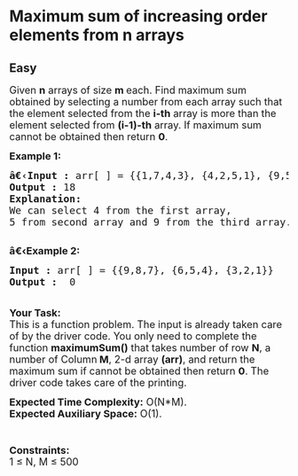 # Maximum sum of increasing order elements from n arrays
## Easy
<div class="problems_problem_content__Xm_eO"><p><span style="font-size:18px">Given <strong>n</strong> arrays of size <strong>m </strong>each. Find maximum sum obtained by selecting a number from each array such that the element&nbsp;selected from the <strong>i-th</strong> array is more than the element selected from <strong>(i-1)-th</strong> array. If maximum sum cannot be obtained then return <strong>0</strong>.</span></p>

<p><span style="font-size:18px"><strong>Example 1:</strong></span></p>

<pre><span style="font-size:18px"><strong>â€‹Input :</strong> arr[ ] = {{1,7,4,3}, {4,2,5,1}, {9,5,1,8}}
<strong>Output :</strong> 18
<strong>Explanation:</strong>
We can select 4 from the first array,
5 from second array and 9 from the third array.
</span></pre>

<p><br>
<span style="font-size:18px"><strong>â€‹Example 2:</strong></span></p>

<pre><span style="font-size:18px"><strong>Input :</strong> arr[ ] = {{9,8,7}, {6,5,4}, {3,2,1}} <strong>
Output :</strong>  0

</span></pre>

<p><span style="font-size:18px"><strong>Your Task:</strong><br>
This is a function problem. The input is already taken care of by the driver code. You only need to complete the function <strong>maximumSum()</strong> that takes number of row&nbsp;<strong>N</strong>, a number of Column<strong> M</strong>, 2-d array <strong>(arr)</strong>, and return the maximum sum if cannot be obtained then return <strong>0</strong>. The driver code takes care of the printing.</span></p>

<p><span style="font-size:18px"><strong>Expected Time Complexity:</strong>&nbsp;O(N*M).<br>
<strong>Expected Auxiliary Space:</strong>&nbsp;O(1).</span></p>

<p>&nbsp;</p>

<p><span style="font-size:18px"><strong>Constraints:</strong><br>
1 ≤ N, M ≤ 500</span></p>
</div>